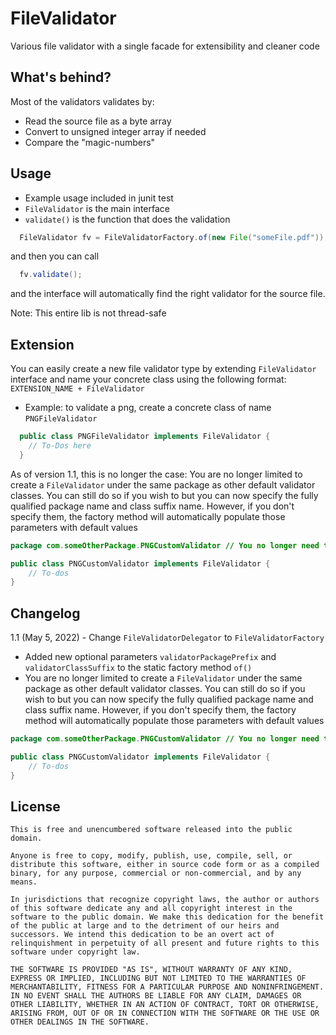 # FileValidator
Various file validator with a single facade for extensibility and cleaner code

## What's behind?
Most of the validators validates by:
- Read the source file as a byte array
- Convert to unsigned integer array if needed
- Compare the "magic-numbers"

## Usage
- Example usage included in junit test
- `FileValidator` is the main interface
- `validate()` is the function that does the validation

```Java
  FileValidator fv = FileValidatorFactory.of(new File("someFile.pdf"));
```
and then you can call
```Java
  fv.validate();
```
and the interface will automatically find the right validator for the source file.

Note: This entire lib is not thread-safe

## Extension
You can easily create a new file validator type by extending `FileValidator` interface and name your concrete class using the following format:
`EXTENSION_NAME + FileValidator`
- Example: to validate a png, create a concrete class of name `PNGFileValidator`
```Java
  public class PNGFileValidator implements FileValidator {
    // To-Dos here
  }
```

As of version 1.1, this is no longer the case:
You are no longer limited to create a `FileValidator` under the same package as other default validator classes. You can still do so if you wish to but you can now specify the fully qualified package name and class suffix name. However, if you don't specify them, the factory method will automatically populate those parameters with default values
```Java
package com.someOtherPackage.PNGCustomValidator // You no longer need to conform to the naming scheme as mentioned in the usage section of readme.md

public class PNGCustomValidator implements FileValidator {
    // To-dos
}
```

## Changelog
1.1 (May 5, 2022) - 
Change `FileValidatorDelegator` to  `FileValidatorFactory`
- Added new optional parameters `validatorPackagePrefix` and `validatorClassSuffix` to the static factory method `of()`
- You are no longer limited to create a `FileValidator` under the same package as other default validator classes. You can still do so if you wish to but you can now specify the fully qualified package name and class suffix name. However, if you don't specify them, the factory method will automatically populate those parameters with default values
```Java
package com.someOtherPackage.PNGCustomValidator // You no longer need to conform to the naming scheme as mentioned in the usage section of readme.md

public class PNGCustomValidator implements FileValidator {
    // To-dos
}
```


## License
```
This is free and unencumbered software released into the public domain.

Anyone is free to copy, modify, publish, use, compile, sell, or
distribute this software, either in source code form or as a compiled
binary, for any purpose, commercial or non-commercial, and by any
means.

In jurisdictions that recognize copyright laws, the author or authors
of this software dedicate any and all copyright interest in the
software to the public domain. We make this dedication for the benefit
of the public at large and to the detriment of our heirs and
successors. We intend this dedication to be an overt act of
relinquishment in perpetuity of all present and future rights to this
software under copyright law.

THE SOFTWARE IS PROVIDED "AS IS", WITHOUT WARRANTY OF ANY KIND,
EXPRESS OR IMPLIED, INCLUDING BUT NOT LIMITED TO THE WARRANTIES OF
MERCHANTABILITY, FITNESS FOR A PARTICULAR PURPOSE AND NONINFRINGEMENT.
IN NO EVENT SHALL THE AUTHORS BE LIABLE FOR ANY CLAIM, DAMAGES OR
OTHER LIABILITY, WHETHER IN AN ACTION OF CONTRACT, TORT OR OTHERWISE,
ARISING FROM, OUT OF OR IN CONNECTION WITH THE SOFTWARE OR THE USE OR
OTHER DEALINGS IN THE SOFTWARE.
```
